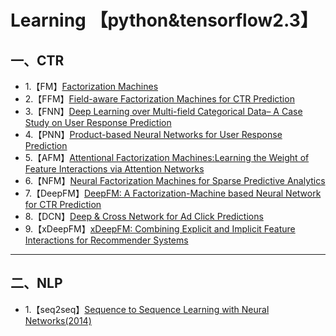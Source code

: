 Learning 【python&tensorflow2.3】
====
一、CTR
-------
* 1.【FM】[Factorization Machines](http://citeseerx.ist.psu.edu/viewdoc/download?doi=10.1.1.393.8529&rep=rep1&type=pdf)  
* 2.【FFM】[Field-aware Factorization Machines for CTR Prediction](https://www.csie.ntu.edu.tw/~cjlin/papers/ffm.pdf)  
* 3.【FNN】[Deep Learning over Multi-field Categorical Data– A Case Study on User Response Prediction](https://arxiv.org/pdf/1601.02376.pdf)  
* 4.【PNN】[Product-based Neural Networks for User Response Prediction](https://arxiv.org/pdf/1601.02376.pdf)  
* 5.【AFM】[Attentional Factorization Machines:Learning the Weight of Feature Interactions via Attention Networks](https://arxiv.org/pdf/1708.04617.pdf)  
* 6.【NFM】[Neural Factorization Machines for Sparse Predictive Analytics](https://arxiv.org/pdf/1708.05027.pdf)
* 7.【DeepFM】[DeepFM: A Factorization-Machine based Neural Network for CTR Prediction](https://www.ijcai.org/Proceedings/2017/0239.pdf)
* 8.【DCN】[Deep & Cross Network for Ad Click Predictions](https://arxiv.org/pdf/1708.05123.pdf)
* 9.【xDeepFM】[xDeepFM: Combining Explicit and Implicit Feature Interactions for Recommender Systems](https://arxiv.org/pdf/1803.05170.pdf)
-------
二、NLP
-------
* 1.【seq2seq】[Sequence to Sequence Learning with Neural Networks(2014)](https://papers.nips.cc/paper/2014/file/a14ac55a4f27472c5d894ec1c3c743d2-Paper.pdf) 

